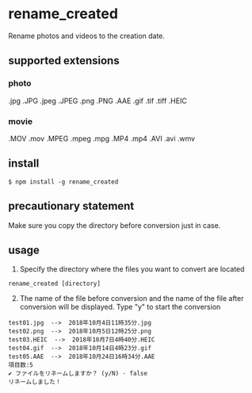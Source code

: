 # rename_created
Rename photos and videos to the creation date.
## supported extensions
### photo
.jpg .JPG .jpeg .JPEG .png .PNG .AAE .gif .tif .tiff .HEIC
### movie
.MOV .mov .MPEG .mpeg .mpg .MP4 .mp4 .AVI .avi .wmv

## install
```
$ npm install -g rename_created
```

## precautionary statement
Make sure you copy the directory before conversion just in case.

## usage
1. Specify the directory where the files you want to convert are located
```
rename_created [directory]
```
2. The name of the file before conversion and the name of the file after conversion will be displayed.
Type "y" to start the conversion
```
test01.jpg  -->  2018年10月4日11時35分.jpg
test02.png  -->  2018年10月5日12時25分.png
test03.HEIC  -->  2018年10月7日4時40分.HEIC
test04.gif  -->  2018年10月14日4時23分.gif
test05.AAE  -->  2018年10月24日16時34分.AAE
項目数:5
✔ ファイルをリネームしますか？ (y/N) · false
リネームしました！
```
